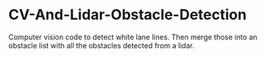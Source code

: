 # CV-And-Lidar-Obstacle-Detection
Computer vision code to detect white lane lines. Then merge those into an obstacle list with all the obstacles detected from a lidar.
